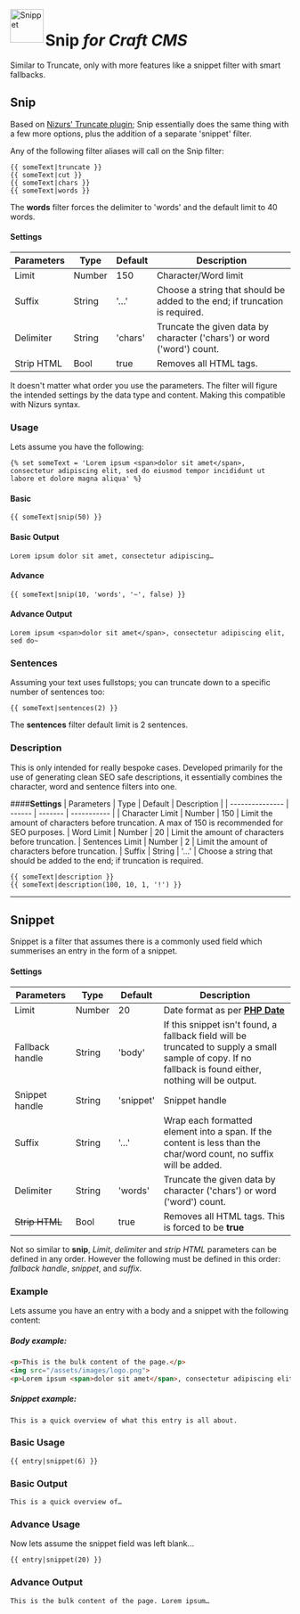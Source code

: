 <img src="http://i.imgur.com/oi2sSXg.png" alt="Snippet" align="left" height="60" />

# Snip *for Craft CMS*

Similar to Truncate, only with more features like a snippet filter with smart fallbacks.

## Snip

Based on [Nizurs' Truncate plugin](https://github.com/nizur/Truncate); Snip essentially does the same thing with a few more options, plus the addition of a separate 'snippet' filter.

Any of the following filter aliases will call on the Snip filter:

```
{{ someText|truncate }}
{{ someText|cut }}
{{ someText|chars }}
{{ someText|words }}
```

The **words** filter forces the delimiter to 'words' and the default limit to 40 words.

#### **Settings**

| Parameters | Type   | Default | Description |
| ---------- | ------ | ------- | ----------- |
| Limit      | Number | 150     | Character/Word limit
| Suffix     | String | '…'     | Choose a string that should be added to the end; if truncation is required.
| Delimiter  | String | 'chars' | Truncate the given data by character ('chars') or word ('word') count.
| Strip HTML | Bool   | true    | Removes all HTML tags.

It doesn't matter what order you use the parameters. The filter will figure the intended settings by the data type and content. Making this compatible with Nizurs syntax.

### Usage
Lets assume you have the following:
```
{% set someText = 'Lorem ipsum <span>dolor sit amet</span>, consectetur adipiscing elit, sed do eiusmod tempor incididunt ut labore et dolore magna aliqua' %}
```

#### Basic
```
{{ someText|snip(50) }}
```
#### Basic Output
```
Lorem ipsum dolor sit amet, consectetur adipiscing…
```
#### Advance
```
{{ someText|snip(10, 'words', '~', false) }}
```
#### Advance Output
```
Lorem ipsum <span>dolor sit amet</span>, consectetur adipiscing elit, sed do~
```

### Sentences

Assuming your text uses fullstops; you can truncate down to a specific number of sentences too:

```
{{ someText|sentences(2) }}
```

The **sentences** filter default limit is 2 sentences.

### Description

This is only intended for really bespoke cases. Developed primarily for the use of generating clean SEO safe descriptions, it essentially combines the character, word and sentence filters into one.

####**Settings**
| Parameters      | Type   | Default | Description |
| --------------- | ------ | ------- | ----------- |
| Character Limit | Number | 150     | Limit the amount of characters before truncation. A max of 150 is recommended for SEO purposes.
| Word Limit      | Number | 20      | Limit the amount of characters before truncation.
| Sentences Limit | Number | 2       | Limit the amount of characters before truncation.
| Suffix          | String | '…'     | Choose a string that should be added to the end; if truncation is required.

```
{{ someText|description }}
{{ someText|description(100, 10, 1, '!') }}
```

----
## Snippet

Snippet is a filter that assumes there is a commonly used field which summerises an entry in the form of a snippet.

#### **Settings**

| Parameters      | Type   | Default   | Description |
| --------------- | ------ | --------- | ----------- |
| Limit           | Number | 20        | Date format as per [**PHP Date**](http://php.net/manual/en/function.date.php)
| Fallback handle | String | 'body'    | If this snippet isn't found, a fallback field will be truncated to supply a small sample of copy. If no fallback is found either, nothing will be output.
| Snippet handle  | String | 'snippet' | Snippet handle
| Suffix          | String | '…'       | Wrap each formatted element into a span. If the content is less than the char/word count, no suffix will be added.
| Delimiter       | String | 'words'   | Truncate the given data by character ('chars') or word ('word') count.
| ~~Strip HTML~~  | Bool   | true      | Removes all HTML tags. This is forced to be **true**

Not so similar to **snip**, *Limit*, *delimiter* and *strip HTML* parameters can be defined in any order. However the following must be defined in this order: *fallback handle*, *snippet*, and *suffix*.

### Example
Lets assume you have an entry with a body and a snippet with the following content:

##### Body example:
```html
<p>This is the bulk content of the page.</p>
<img src="/assets/images/logo.png">
<p>Lorem ipsum <span>dolor sit amet</span>, consectetur adipiscing elit, sed do eiusmod tempor incididunt ut labore et dolore magna aliqua</p>
```
##### Snippet example:
```
This is a quick overview of what this entry is all about.
```
### Basic Usage
```
{{ entry|snippet(6) }}
```
### Basic Output
```
This is a quick overview of…
```
### Advance Usage
Now lets assume the snippet field was left blank...
```
{{ entry|snippet(20) }}
```
### Advance Output
```
This is the bulk content of the page. Lorem ipsum…
```
